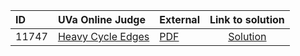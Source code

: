 | ID | UVa Online Judge | External | Link to solution |
|:---|:---|:---|:---:|
| 11747 | [Heavy Cycle Edges](https://onlinejudge.org/index.php?option=com_onlinejudge&Itemid=8&page=show_problem&problem=2847) | [PDF](https://onlinejudge.org/external/117/11747.pdf) | [Solution](https%3A//github.com/versenyi98/programming-contests/tree/master/UVa%20Online%20Judge/11747%2520-%2520Heavy%2520Cycle%2520Edges)|
